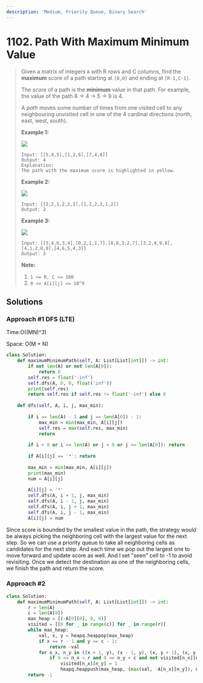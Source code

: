 ```yaml
---
description: 'Medium, Priority Queue, Binary Search'
---
```


# 1102. Path With Maximum Minimum Value

> Given a matrix of integers `A` with R rows and C columns, find the **maximum** score of a path starting at `[0,0]` and ending at `[R-1,C-1]`.
>
> The _score_ of a path is the **minimum** value in that path.  For example, the value of the path 8 →  4 →  5 →  9 is 4.
>
> A _path_ moves some number of times from one visited cell to any neighbouring unvisited cell in one of the 4 cardinal directions \(north, east, west, south\).
>
> **Example 1:**
>
> ![](https://assets.leetcode.com/uploads/2019/04/23/1313_ex1.JPG)
>
> ```text
> Input: [[5,4,5],[1,2,6],[7,4,6]]
> Output: 4
> Explanation: 
> The path with the maximum score is highlighted in yellow. 
> ```
>
> **Example 2:**
>
> ![](https://assets.leetcode.com/uploads/2019/04/23/1313_ex2.JPG)
>
> ```text
> Input: [[2,2,1,2,2,2],[1,2,2,2,1,2]]
> Output: 2
> ```
>
> **Example 3:**
>
> ![](https://assets.leetcode.com/uploads/2019/04/23/1313_ex3.JPG)
>
> ```text
> Input: [[3,4,6,3,4],[0,2,1,1,7],[8,8,3,2,7],[3,2,4,9,8],[4,1,2,0,0],[4,6,5,4,3]]
> Output: 3
> ```
>
> **Note:**
>
> 1. `1 <= R, C <= 100`
> 2. `0 <= A[i][j] <= 10^9`

## Solutions

### Approach \#1 DFS \(LTE\)

Time:O\(\(MN\)^3\)

Space: O\(M + N\)

```python
class Solution:
    def maximumMinimumPath(self, A: List[List[int]]) -> int:
        if not len(A) or not len(A[0]):
            return 0
        self.res = float('-inf')
        self.dfs(A, 0, 0, float('inf'))
        print(self.res)
        return self.res if self.res != float('-inf') else 0
        
    def dfs(self, A, i, j, max_min):
        
        if i == len(A) - 1 and j == len(A[0]) - 1:
            max_min = min(max_min, A[i][j])
            self.res = max(self.res, max_min)
            return
        
        if i < 0 or i >= len(A) or j < 0 or j >= len(A[0]): return
        
        if A[i][j] == '*': return
        
        max_min = min(max_min, A[i][j])
        print(max_min)
        num = A[i][j]
        
        A[i][j] = '*'
        self.dfs(A, i + 1, j, max_min)
        self.dfs(A, i - 1, j, max_min)
        self.dfs(A, i, j + 1, max_min)
        self.dfs(A, i, j - 1, max_min)
        A[i][j] = num
```

Since score is bounded by the smallest value in the path, the strategy would be always picking the neighboring cell with the largest value for the next step. So we can use a priority queue to take all neighboring cells as candidates for the next step. And each time we pop out the largest one to move forward and update score as well. And I set "seen" cell to -1 to avoid revisiting. Once we detect the destination as one of the neighboring cells, we finish the path and return the score.

### Approach \#2

```python
class Solution:
    def maximumMinimumPath(self, A: List[List[int]]) -> int:
        r = len(A)
        c = len(A[0])
        max_heap = [(-A[0][0], 0, 0)]
        visited = [[0 for _ in range(c)] for _ in range(r)]
        while max_heap:
            val, x, y = heapq.heappop(max_heap)
            if x == r - 1 and y == c - 1:
                return -val
            for n_x, n_y in ((x + 1, y), (x - 1, y), (x, y + 1), (x, y - 1)):
                if 0 <= n_x < r and 0 <= n_y < c and not visited[n_x][n_y]:
                    visited[n_x][n_y] = 1
                    heapq.heappush(max_heap, (max(val, -A[n_x][n_y]), n_x, n_y))
        return -1
```

